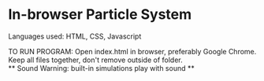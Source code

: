 # In-browser Particle System


Languages used:  HTML, CSS, Javascript

TO RUN PROGRAM:  Open index.html in browser, preferably Google Chrome.  Keep all files together, don't remove outside of folder. <br>
** Sound Warning: built-in simulations play with sound ** 
